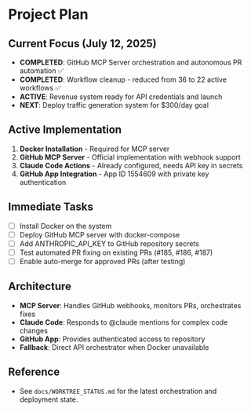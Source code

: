 # Project Plan

## Current Focus (July 12, 2025)
- **COMPLETED**: GitHub MCP Server orchestration and autonomous PR automation ✅
- **COMPLETED**: Workflow cleanup - reduced from 36 to 22 active workflows ✅
- **ACTIVE**: Revenue system ready for API credentials and launch
- **NEXT**: Deploy traffic generation system for $300/day goal

## Active Implementation
1. **Docker Installation** - Required for MCP server
2. **GitHub MCP Server** - Official implementation with webhook support
3. **Claude Code Actions** - Already configured, needs API key in secrets
4. **GitHub App Integration** - App ID 1554609 with private key authentication

## Immediate Tasks
- [ ] Install Docker on the system
- [ ] Deploy GitHub MCP server with docker-compose
- [ ] Add ANTHROPIC_API_KEY to GitHub repository secrets
- [ ] Test automated PR fixing on existing PRs (#185, #186, #187)
- [ ] Enable auto-merge for approved PRs (after testing)

## Architecture
- **MCP Server**: Handles GitHub webhooks, monitors PRs, orchestrates fixes
- **Claude Code**: Responds to @claude mentions for complex code changes
- **GitHub App**: Provides authenticated access to repository
- **Fallback**: Direct API orchestrator when Docker unavailable

## Reference
- See `docs/WORKTREE_STATUS.md` for the latest orchestration and deployment state. 